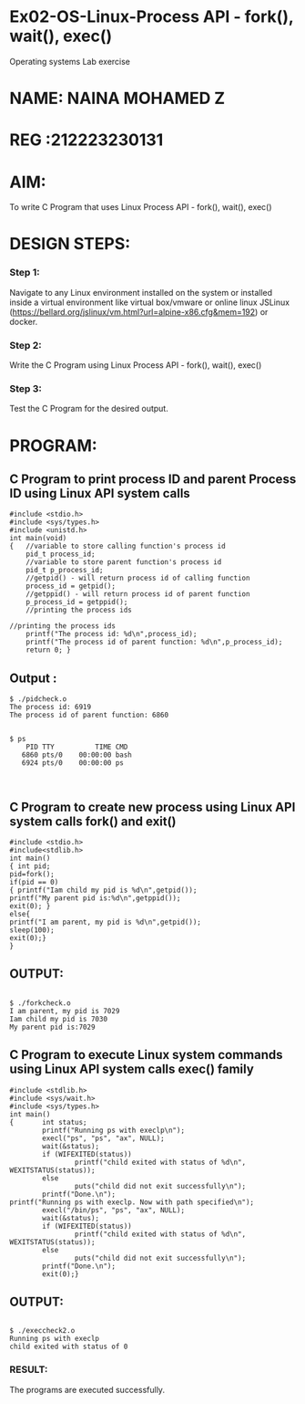 # Ex02-OS-Linux-Process API - fork(), wait(), exec()
Operating systems Lab exercise
# NAME: NAINA MOHAMED Z
# REG :212223230131

# AIM:
To write C Program that uses Linux Process API - fork(), wait(), exec()

# DESIGN STEPS:

### Step 1:

Navigate to any Linux environment installed on the system or installed inside a virtual environment like virtual box/vmware or online linux JSLinux (https://bellard.org/jslinux/vm.html?url=alpine-x86.cfg&mem=192) or docker.

### Step 2:

Write the C Program using Linux Process API - fork(), wait(), exec()

### Step 3:

Test the C Program for the desired output. 

# PROGRAM:

## C Program to print process ID and parent Process ID using Linux API system calls

```
#include <stdio.h>
#include <sys/types.h>
#include <unistd.h>
int main(void)
{	//variable to store calling function's process id
	pid_t process_id;
	//variable to store parent function's process id
	pid_t p_process_id;
	//getpid() - will return process id of calling function
	process_id = getpid();
	//getppid() - will return process id of parent function
	p_process_id = getppid();
	//printing the process ids

//printing the process ids
	printf("The process id: %d\n",process_id);
	printf("The process id of parent function: %d\n",p_process_id);
	return 0; }
```



## Output :
```
$ ./pidcheck.o 
The process id: 6919
The process id of parent function: 6860


$ ps 
    PID TTY          TIME CMD
   6860 pts/0    00:00:00 bash
   6924 pts/0    00:00:00 ps



```


## C Program to create new process using Linux API system calls fork() and exit()


```
#include <stdio.h>
#include<stdlib.h>
int main()
{ int pid; 
pid=fork(); 
if(pid == 0) 
{ printf("Iam child my pid is %d\n",getpid()); 
printf("My parent pid is:%d\n",getppid()); 
exit(0); } 
else{ 
printf("I am parent, my pid is %d\n",getpid()); 
sleep(100); 
exit(0);} 
}

```

## OUTPUT:
```

$ ./forkcheck.o 
I am parent, my pid is 7029
Iam child my pid is 7030
My parent pid is:7029
```








## C Program to execute Linux system commands using Linux API system calls exec() family

```
#include <stdlib.h>
#include <sys/wait.h>
#include <sys/types.h>
int main()
{       int status;
        printf("Running ps with execlp\n");
        execl("ps", "ps", "ax", NULL);
        wait(&status);
        if (WIFEXITED(status))
                printf("child exited with status of %d\n", WEXITSTATUS(status));
        else
                puts("child did not exit successfully\n");
        printf("Done.\n");
printf("Running ps with execlp. Now with path specified\n");
        execl("/bin/ps", "ps", "ax", NULL);
        wait(&status);
        if (WIFEXITED(status))
                printf("child exited with status of %d\n", WEXITSTATUS(status));
        else
                puts("child did not exit successfully\n");
        printf("Done.\n");
        exit(0);}

```

## OUTPUT:
```

$ ./execcheck2.o 
Running ps with execlp
child exited with status of 0
```
### RESULT:
The programs are executed successfully.
